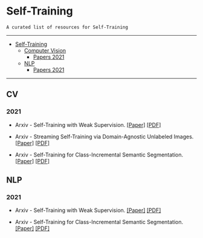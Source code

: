 # Self-Training

    A curated list of resources for Self-Training

---

- [Self-Training](#self-training)
  - [Computer Vision](#cv)
    - [Papers 2021](#2021)
  - [NLP](#nlp)
    - [Papers 2021](#2021)
---


## CV

### 2021

* Arxiv - Self-Training with Weak Supervision. [[Paper]](https://arxiv.org/abs/2104.05514) [[PDF]](https://arxiv.org/pdf/2104.05514.pdf)

* Arxiv - Streaming Self-Training via Domain-Agnostic Unlabeled Images. [[Paper]](https://arxiv.org/abs/2104.03309) [[PDF]](https://arxiv.org/pdf/2104.03309.pdf)

* Arxiv - Self-Training for Class-Incremental Semantic Segmentation. [[Paper]](https://arxiv.org/abs/2012.03362) [[PDF]](https://arxiv.org/pdf/2012.03362.pdf)



## NLP

### 2021

* Arxiv - Self-Training with Weak Supervision. [[Paper]](https://arxiv.org/abs/2104.05514) [[PDF]](https://arxiv.org/pdf/2104.05514.pdf)

* Arxiv - Self-Training for Class-Incremental Semantic Segmentation. [[Paper]](https://arxiv.org/abs/2012.03362) [[PDF]](https://arxiv.org/pdf/2012.03362.pdf)

